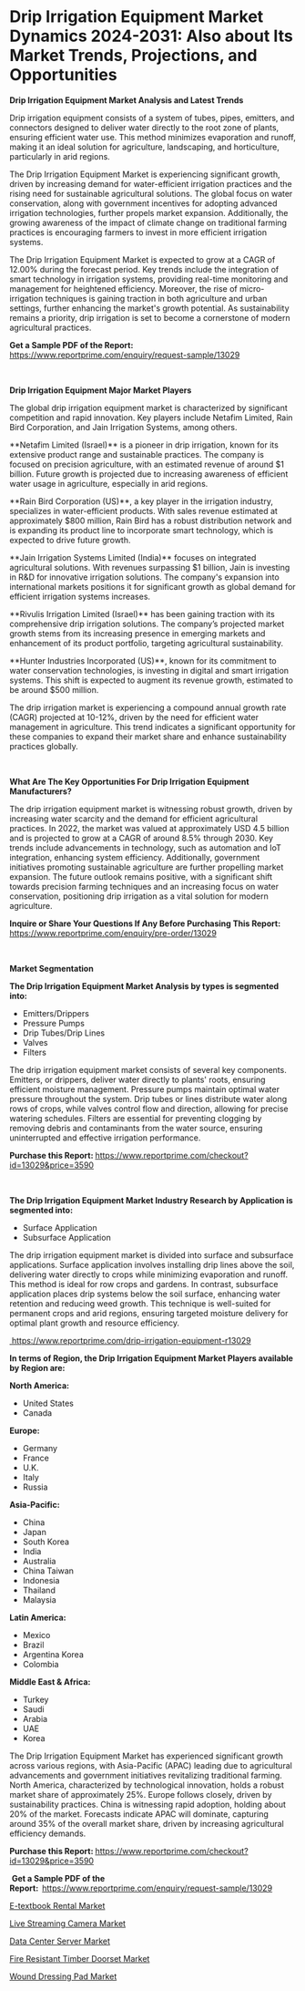 <p><h1>Drip Irrigation Equipment Market Dynamics 2024-2031: Also about Its Market Trends, Projections, and Opportunities</h1></p><p><strong>Drip Irrigation Equipment Market Analysis and Latest Trends</strong></p>
<p><p>Drip irrigation equipment consists of a system of tubes, pipes, emitters, and connectors designed to deliver water directly to the root zone of plants, ensuring efficient water use. This method minimizes evaporation and runoff, making it an ideal solution for agriculture, landscaping, and horticulture, particularly in arid regions.</p><p>The Drip Irrigation Equipment Market is experiencing significant growth, driven by increasing demand for water-efficient irrigation practices and the rising need for sustainable agricultural solutions. The global focus on water conservation, along with government incentives for adopting advanced irrigation technologies, further propels market expansion. Additionally, the growing awareness of the impact of climate change on traditional farming practices is encouraging farmers to invest in more efficient irrigation systems.</p><p>The Drip Irrigation Equipment Market is expected to grow at a CAGR of 12.00% during the forecast period. Key trends include the integration of smart technology in irrigation systems, providing real-time monitoring and management for heightened efficiency. Moreover, the rise of micro-irrigation techniques is gaining traction in both agriculture and urban settings, further enhancing the market's growth potential. As sustainability remains a priority, drip irrigation is set to become a cornerstone of modern agricultural practices.</p></p>
<p><strong>Get a Sample PDF of the Report:&nbsp;</strong> <a href="https://www.reportprime.com/enquiry/request-sample/13029">https://www.reportprime.com/enquiry/request-sample/13029</a></p>
<p>&nbsp;</p>
<p><strong>Drip Irrigation Equipment Major Market Players</strong></p>
<p><p>The global drip irrigation equipment market is characterized by significant competition and rapid innovation. Key players include Netafim Limited, Rain Bird Corporation, and Jain Irrigation Systems, among others.</p><p>**Netafim Limited (Israel)** is a pioneer in drip irrigation, known for its extensive product range and sustainable practices. The company is focused on precision agriculture, with an estimated revenue of around $1 billion. Future growth is projected due to increasing awareness of efficient water usage in agriculture, especially in arid regions.</p><p>**Rain Bird Corporation (US)**, a key player in the irrigation industry, specializes in water-efficient products. With sales revenue estimated at approximately $800 million, Rain Bird has a robust distribution network and is expanding its product line to incorporate smart technology, which is expected to drive future growth.</p><p>**Jain Irrigation Systems Limited (India)** focuses on integrated agricultural solutions. With revenues surpassing $1 billion, Jain is investing in R&D for innovative irrigation solutions. The company's expansion into international markets positions it for significant growth as global demand for efficient irrigation systems increases.</p><p>**Rivulis Irrigation Limited (Israel)** has been gaining traction with its comprehensive drip irrigation solutions. The company’s projected market growth stems from its increasing presence in emerging markets and enhancement of its product portfolio, targeting agricultural sustainability.</p><p>**Hunter Industries Incorporated (US)**, known for its commitment to water conservation technologies, is investing in digital and smart irrigation systems. This shift is expected to augment its revenue growth, estimated to be around $500 million.</p><p>The drip irrigation market is experiencing a compound annual growth rate (CAGR) projected at 10-12%, driven by the need for efficient water management in agriculture. This trend indicates a significant opportunity for these companies to expand their market share and enhance sustainability practices globally.</p></p>
<p>&nbsp;</p>
<p><strong>What Are The Key Opportunities For Drip Irrigation Equipment Manufacturers?</strong></p>
<p><p>The drip irrigation equipment market is witnessing robust growth, driven by increasing water scarcity and the demand for efficient agricultural practices. In 2022, the market was valued at approximately USD 4.5 billion and is projected to grow at a CAGR of around 8.5% through 2030. Key trends include advancements in technology, such as automation and IoT integration, enhancing system efficiency. Additionally, government initiatives promoting sustainable agriculture are further propelling market expansion. The future outlook remains positive, with a significant shift towards precision farming techniques and an increasing focus on water conservation, positioning drip irrigation as a vital solution for modern agriculture.</p></p>
<p><strong>Inquire or Share Your Questions If Any Before Purchasing This Report:</strong> <a href="https://www.reportprime.com/enquiry/pre-order/13029">https://www.reportprime.com/enquiry/pre-order/13029</a></p>
<p>&nbsp;</p>
<p><strong>Market Segmentation</strong></p>
<p><strong>The Drip Irrigation Equipment Market Analysis by types is segmented into:</strong></p>
<p><ul><li>Emitters/Drippers</li><li>Pressure Pumps</li><li>Drip Tubes/Drip Lines</li><li>Valves</li><li>Filters</li></ul></p>
<p><p>The drip irrigation equipment market consists of several key components. Emitters, or drippers, deliver water directly to plants' roots, ensuring efficient moisture management. Pressure pumps maintain optimal water pressure throughout the system. Drip tubes or lines distribute water along rows of crops, while valves control flow and direction, allowing for precise watering schedules. Filters are essential for preventing clogging by removing debris and contaminants from the water source, ensuring uninterrupted and effective irrigation performance.</p></p>
<p><strong>Purchase this Report:&nbsp;</strong><a href="https://www.reportprime.com/checkout?id=13029&price=3590">https://www.reportprime.com/checkout?id=13029&price=3590</a></p>
<p>&nbsp;</p>
<p><strong>The Drip Irrigation Equipment Market Industry Research by Application is segmented into:</strong></p>
<p><ul><li>Surface Application</li><li>Subsurface Application</li></ul></p>
<p><p>The drip irrigation equipment market is divided into surface and subsurface applications. Surface application involves installing drip lines above the soil, delivering water directly to crops while minimizing evaporation and runoff. This method is ideal for row crops and gardens. In contrast, subsurface application places drip systems below the soil surface, enhancing water retention and reducing weed growth. This technique is well-suited for permanent crops and arid regions, ensuring targeted moisture delivery for optimal plant growth and resource efficiency.</p></p>
<p><a href="https://www.reportprime.com/drip-irrigation-equipment-r13029">&nbsp;https://www.reportprime.com/drip-irrigation-equipment-r13029</a></p>
<p><strong>In terms of Region, the Drip Irrigation Equipment Market Players available by Region are:</strong></p>
<p>
    <p> <strong> North America: </strong>
        <ul>
            <li>United States</li>
            <li>Canada</li>
        </ul>
        </p> 
    <p> <strong> Europe: </strong>
        <ul>
            <li>Germany</li>
            <li>France</li>
            <li>U.K.</li>
            <li>Italy</li>
            <li>Russia</li>
        </ul>
        </p> 
    <p> <strong> Asia-Pacific: </strong>
        <ul>
            <li>China</li>
            <li>Japan</li>
            <li>South Korea</li>
            <li>India</li>
            <li>Australia</li>
            <li>China Taiwan</li>
            <li>Indonesia</li>
            <li>Thailand</li>
            <li>Malaysia</li>
        </ul>
        </p> 
    <p> <strong> Latin America: </strong>
        <ul>
            <li>Mexico</li>
            <li>Brazil</li>
            <li>Argentina Korea</li>
            <li>Colombia</li>
        </ul>
        </p> 
    <p> <strong> Middle East & Africa: </strong>
        <ul>
            <li>Turkey</li>
            <li>Saudi</li>
            <li>Arabia</li>
            <li>UAE</li>
            <li>Korea</li>
        </ul>
    </p>
    </p>
<p><p>The Drip Irrigation Equipment Market has experienced significant growth across various regions, with Asia-Pacific (APAC) leading due to agricultural advancements and government initiatives revitalizing traditional farming. North America, characterized by technological innovation, holds a robust market share of approximately 25%. Europe follows closely, driven by sustainability practices. China is witnessing rapid adoption, holding about 20% of the market. Forecasts indicate APAC will dominate, capturing around 35% of the overall market share, driven by increasing agricultural efficiency demands.</p></p>
<p><strong>Purchase this Report: </strong><a href="https://www.reportprime.com/checkout?id=13029&price=3590">https://www.reportprime.com/checkout?id=13029&price=3590</a></p>
<p>&nbsp;<strong>Get a Sample PDF of the Report:&nbsp;&nbsp;</strong><a href="https://www.reportprime.com/enquiry/request-sample/13029">https://www.reportprime.com/enquiry/request-sample/13029</a></p>
<p><strong></strong></p>
<p><p><a href="https://www.linkedin.com/pulse/e-textbook-rental-market-segmentation-geographical-regions-forcast-exrjf?trackingId=76yJNlwjQoOm1H88q5WFMQ%3D%3D">E-textbook Rental Market</a></p><p><a href="https://medium.com/@zoe.dyer9808709/how-will-the-live-streaming-camera-market-evolve-market-growth-analysis-for-the-year-2024-2031-a4bdca64f8cc">Live Streaming Camera Market</a></p><p><a href="https://www.linkedin.com/pulse/global-data-center-server-market-size-expected-reach-cagr-125-cbx9f?trackingId=K0PoP84eQhq6Y1nLAgg8gA%3D%3D">Data Center Server Market</a></p><p><a href="https://issuu.com/reportprime-2/docs/fire-resistant-timber-doorset-marke_f854669c67cd2b">Fire Resistant Timber Doorset Market</a></p><p><a href="https://medium.com/@brennakessler/global-wound-dressing-pad-industry-types-applications-market-players-regional-growth-analysis-25830e5bae96">Wound Dressing Pad Market</a></p></p>